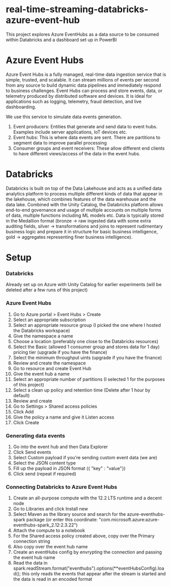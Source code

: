 # real-time-streaming-databricks-azure-event-hub

This project explores Azure EventHubs as a data source to be consumed within Databricks and a dashboard set up in PowerBI

# Azure Event Hubs

Azure Event Hubs is a fully managed, real-time data ingestion service that is simple, trusted, and scalable. It can stream millions of events per second from any source to build dynamic data pipelines and immediately respond to business challenges. Event Hubs can process and store events, data, or telemetry produced by distributed software and devices. It is ideal for applications such as logging, telemetry, fraud detection, and live dashboarding.

We use this service to simulate data events generation.

1. Event producers: Entities that generate and send data to event hubs. Examples include server applications, IoT devices etc.
2. Event hubs: This is where data events are sent. There are partitions to segment data to improve parallel processing
3. Consumer groups and event receivers: These allow different end clients to have different views/access of the data in the event hubs.

# Databricks

Databricks is built on top of the Data Lakehouse and acts as a unified data analytics platform to process multiple different kinds of data that appear in the lakehouse, which combines features of the data warehouse and the data lake. Combined with the Unity Catalog, the Databricks platform allows end-to-end governance and usage of multiple accounts on multiple forms of data, multiple functions including ML models etc. Data is typically stored in the Medallion format (bronze -> raw ingested data with some extra auditing fields, silver -> transformations and joins to represent rudimentary business logic and prepare it in structure for basic business intelligence, gold -> aggregates representing finer business intelligence).

# Setup

### Databricks

Already set up on Azure with Unity Catalog for earlier experiments (will be deleted after a few runs of this project)

### Azure Event Hubs

1. Go to Azure portal > Event Hubs > Create
2. Select an appropriate subscription
3. Select an appropriate resource group (I picked the one where I hosted the Databricks workspace)
4. Give the namespace a name
5. Choose a location (preferably one close to the Databricks resources)
6. Select the Basic (allowed 1 consumer group and stores data for 1 day) pricing tier (upgrade if you have the finance)
7. Select the minimum throughput uints (upgrade if you have the finance)
8. Review and create the namespace
9. Go to resource and create Event Hub
10. Give the event hub a name
11. Select an appropriate number of partitions (I selected 1 for the purposes of this project)
12. Select a clean up policy and retention time (Delete after 1 hour by default)
13. Review and create
14. Go to Settings > Shared access policies
15. Click Add
16. Give the policy a name and give it Listen access
17. Click Create

### Generating data events

1. Go into the event hub and then Data Explorer
2. Click Send events
3. Select Custom payload if you're sending custom event data (we are)
4. Select the JSON content type
5. Fill up the payload in JSON format ({ "key" : "value"})
6. Click send (repeat if required)

### Connecting Databricks to Azure Event Hubs

1. Create an all-purpose compute with the 12.2 LTS runtime and a decent node
2. Go to Libraries and click Install new
3. Select Maven as the library source and search for the azure-eventhubs-spark package (or enter this coordinate: "com.microsoft.azure:azure-eventhubs-spark_2.12:2.3.22")
4. Attach the compute to a notebook
5. For the Shared access policy created above, copy over the Primary connection string
6. Also copy over the event hub name
7. Create an eventHubs config by envrypting the connection and passing the event hub name
8. Read the data in spark.readStream.format("eventhubs").options(\*\*eventHubsConfig).load(); this only reads the events that appear after the stream is started and the data is read in an encoded format
